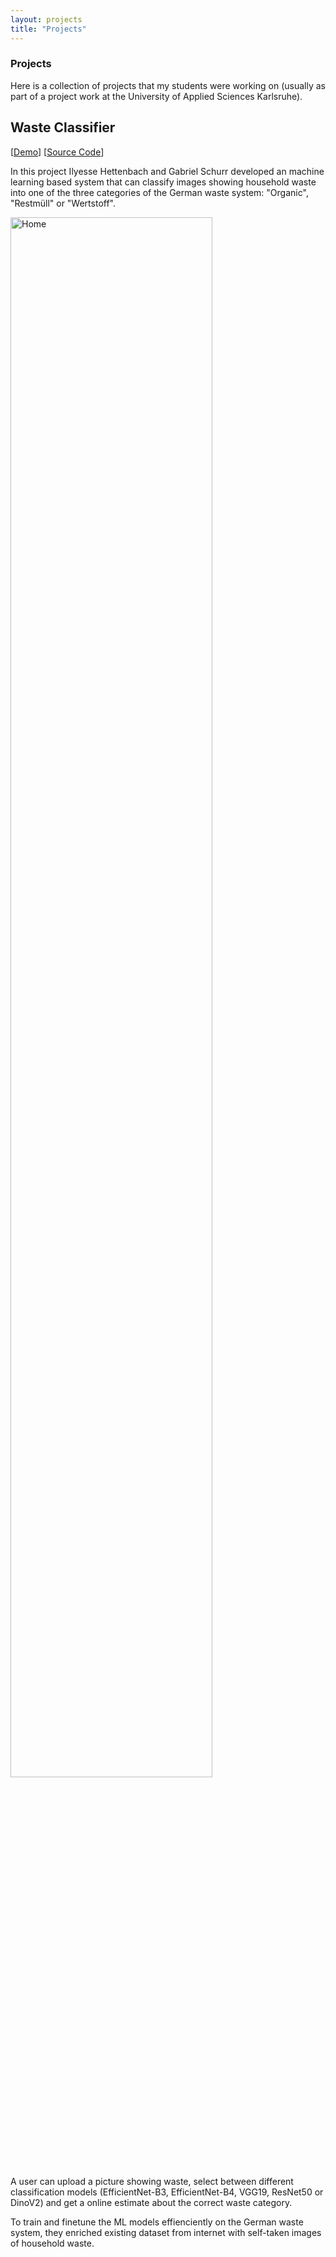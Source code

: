 ```yaml
---
layout: projects
title: "Projects"
---
```

<h3 class="fw-bold border-bottom pb-3 mb-5">Projects</h3>
Here is a collection of projects that my students were working on (usually as part of a project work at the University of Applied Sciences Karlsruhe).

## Waste Classifier 
\[[Demo](http://193.196.37.242:7860/)\]
\[[Source Code](https://github.com/Gabriel9753/Waste-Classification-Project)\]

In this project Ilyesse Hettenbach and Gabriel Schurr developed an machine learning based system that can classify images showing household waste into one of the three categories of the German waste system: "Organic", "Restmüll" or "Wertstoff".

 <img src="{{ site.github.url }}/assets/img/wasteclassify.png" alt="Home" width="80%">

A user can upload a picture showing waste, select between different classification models (EfficientNet-B3, EfficientNet-B4, VGG19, ResNet50 or DinoV2) and get a online estimate about the correct waste category.

To train and finetune the ML models effienciently on the German waste system, they enriched existing dataset from internet with self-taken images of household waste.
